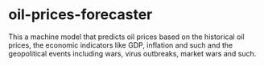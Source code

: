 # oil-prices-forecaster
This a machine model that predicts oil prices based on the historical oil prices, the economic indicators like GDP, inflation and such and the geopolitical events including wars, virus outbreaks, market wars and such.
